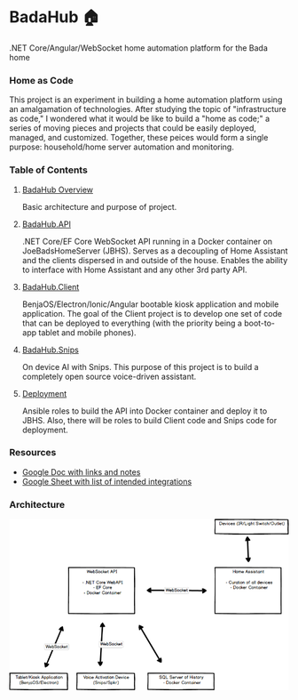 # BadaHub 🏠
.NET Core/Angular/WebSocket home automation platform for the Bada home

### Home as Code
This project is an experiment in building a home automation platform using an amalgamation of technologies. After studying the topic of "infrastructure as code," I wondered what it would be like to build a "home as code;" a series of moving pieces and projects that could be easily deployed, managed, and customized. Together, these peices would form a single purpose: household/home server automation and monitoring.

### Table of Contents
1. [BadaHub Overview](badahub)
   
   Basic architecture and purpose of project.

2. [BadaHub.API](BadaHub.API)

   .NET Core/EF Core WebSocket API running in a Docker container on JoeBadsHomeServer (JBHS). Serves as a decoupling of Home Assistant and the clients dispersed in and outside of the house. Enables the ability to interface with Home Assistant and any other 3rd party API.

3. [BadaHub.Client](BadaHub.Client)

   BenjaOS/Electron/Ionic/Angular bootable kiosk application and mobile application. The goal of the Client project is to develop one set of code that can be deployed to everything (with the priority being a boot-to-app tablet and mobile phones).

4. [BadaHub.Snips](BadaHub.Snips)

   On device AI with Snips. This purpose of this project is to build a completely open source voice-driven assistant. 

4. [Deployment](Deployment)

   Ansible roles to build the API into Docker container and deploy it to JBHS. Also, there will be roles to build Client code and Snips code for deployment.

### Resources
* [Google Doc with links and notes](https://goo.gl/upCyLR)
* [Google Sheet with list of intended integrations](https://goo.gl/FEHGTD)

### Architecture
![alt text](https://raw.githubusercontent.com/joe307bad/badahub/master/architecture.png)
